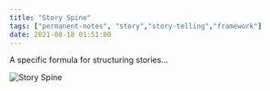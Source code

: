 ```yaml
---
title: "Story Spine"
tags: ["permanent-notes", "story","story-telling","framework"]
date: 2021-08-18 01:51:00
---
```


A specific formula for structuring stories...

![Story Spine](https://i2.wp.com/www.aerogrammestudio.com/wp-content/uploads/2013/05/The-Story-Spine-via-aerogrammestudio.png)
